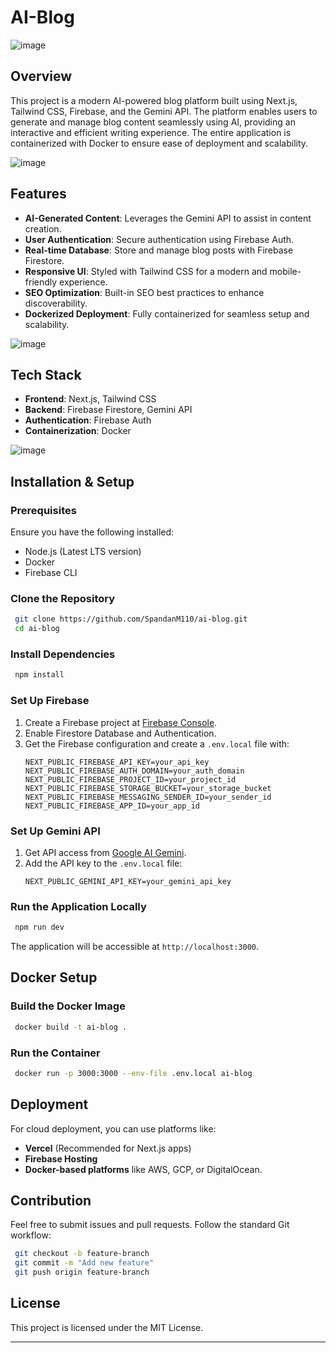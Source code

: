 # AI-Blog
![image](https://github.com/user-attachments/assets/68544c5d-31fb-4b27-b3be-7420aa1f5ba7)

## Overview
This project is a modern AI-powered blog platform built using Next.js, Tailwind CSS, Firebase, and the Gemini API. The platform enables users to generate and manage blog content seamlessly using AI, providing an interactive and efficient writing experience. The entire application is containerized with Docker to ensure ease of deployment and scalability.

![image](https://github.com/user-attachments/assets/2101df07-b11b-4b51-bd5b-fb98c1e46259)

## Features
- **AI-Generated Content**: Leverages the Gemini API to assist in content creation.
- **User Authentication**: Secure authentication using Firebase Auth.
- **Real-time Database**: Store and manage blog posts with Firebase Firestore.
- **Responsive UI**: Styled with Tailwind CSS for a modern and mobile-friendly experience.
- **SEO Optimization**: Built-in SEO best practices to enhance discoverability.
- **Dockerized Deployment**: Fully containerized for seamless setup and scalability.

![image](https://github.com/user-attachments/assets/9205bdd4-4b44-4a5d-a617-60e38f4372b2)


## Tech Stack
- **Frontend**: Next.js, Tailwind CSS
- **Backend**: Firebase Firestore, Gemini API
- **Authentication**: Firebase Auth
- **Containerization**: Docker

![image](https://github.com/user-attachments/assets/06a7bb2b-ed48-423f-8277-1e4f2cc17ffe)

## Installation & Setup
### Prerequisites
Ensure you have the following installed:
- Node.js (Latest LTS version)
- Docker
- Firebase CLI

### Clone the Repository
```bash
 git clone https://github.com/SpandanM110/ai-blog.git
 cd ai-blog
```

### Install Dependencies
```bash
 npm install
```

### Set Up Firebase
1. Create a Firebase project at [Firebase Console](https://console.firebase.google.com/).
2. Enable Firestore Database and Authentication.
3. Get the Firebase configuration and create a `.env.local` file with:
   ```
   NEXT_PUBLIC_FIREBASE_API_KEY=your_api_key
   NEXT_PUBLIC_FIREBASE_AUTH_DOMAIN=your_auth_domain
   NEXT_PUBLIC_FIREBASE_PROJECT_ID=your_project_id
   NEXT_PUBLIC_FIREBASE_STORAGE_BUCKET=your_storage_bucket
   NEXT_PUBLIC_FIREBASE_MESSAGING_SENDER_ID=your_sender_id
   NEXT_PUBLIC_FIREBASE_APP_ID=your_app_id
   ```

### Set Up Gemini API
1. Get API access from [Google AI Gemini](https://ai.google.com/gemini/).
2. Add the API key to the `.env.local` file:
   ```
   NEXT_PUBLIC_GEMINI_API_KEY=your_gemini_api_key
   ```

### Run the Application Locally
```bash
 npm run dev
```
The application will be accessible at `http://localhost:3000`.

## Docker Setup
### Build the Docker Image
```bash
 docker build -t ai-blog .
```

### Run the Container
```bash
 docker run -p 3000:3000 --env-file .env.local ai-blog
```

## Deployment
For cloud deployment, you can use platforms like:
- **Vercel** (Recommended for Next.js apps)
- **Firebase Hosting**
- **Docker-based platforms** like AWS, GCP, or DigitalOcean.

## Contribution
Feel free to submit issues and pull requests. Follow the standard Git workflow:
```bash
 git checkout -b feature-branch
 git commit -m "Add new feature"
 git push origin feature-branch
```

## License
This project is licensed under the MIT License.

---
